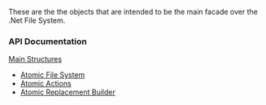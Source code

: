 ﻿<!--bl
(filemeta
    (title "Main File System Access"))
/bl-->

These are the the objects that are intended to be the main facade over the .Net File System.

### API Documentation

[Main Structures](./structures.md#file-system-facades-primary-file-system-access)

- [Atomic File System](./structures.md#user-content-atomic-file-system)
- [Atomic Actions](./structures.md#user-content-atomic-actions)
- [Atomic Replacement Builder](./structures.md#user-content-atomic-replacement-builder)